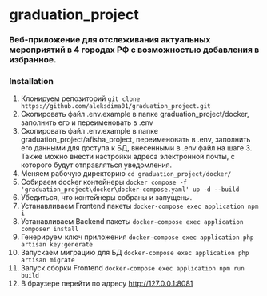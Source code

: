 # graduation_project
 ### Веб-приложение для отслеживания актуальных мероприятий в 4 городах РФ с возможностью добавления в избранное.
 ### Installation
 1. Клонируем репозиторий ```git clone https://github.com/aleksdima01/graduation_project.git```
 2. Скопировать файл .env.example в папке graduation_project/docker, заполнить его и переименовать в .env
 3. Скопировать файл .env.example в папке graduation_project/afisha_project, переименовать в .env, заполнить его данными для доступа к БД, внесенными в .env файл на шаге 3.
 Также можно внести настройки адреса электронной почты, с которого будут отправляться уведомления.
 4. Меняем рабочую директорию `cd graduation_project/docker/`
 5. Собираем docker контейнеры `docker compose -f 'graduation_project\docker\docker-compose.yaml' up -d --build`
 6. Убедиться, что контейнеры собраны и запущены.
 7. Устанавливаем Frontend пакеты `docker-compose exec application npm i`
 8. Устанавливаем Backend пакеты `docker-compose exec application composer install`
 9. Генерируем ключ приложения `docker-compose exec application php artisan key:generate`
 10. Запускаем миграцию для БД `docker-compose exec application php artisan migrate`
 11. Запуск сборки Frontend `docker-compose exec application npm run build`
 12. В браузере перейти по адресу http://127.0.0.1:8081